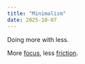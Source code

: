 ```yaml
---
title: "Minimalism"
date: 2025-10-07
---
```

Doing more with less.

More [focus](/focus/), less [friction](/friction/).